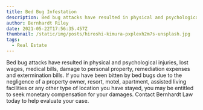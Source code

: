 ```yaml
---
title: Bed Bug Infestation
description: Bed bug attacks have resulted in physical and psychological injuries...
author: Bernhardt Riley
date: 2021-05-22T17:56:35.457Z
thumbnail: /static/img/posts/hiroshi-kimura-pxplexh2m7s-unsplash.jpg
tags:
  - Real Estate
---
```

Bed bug attacks have resulted in physical and psychological injuries, lost wages, medical bills, damage to personal property, remediation expenses and extermination bills. If you have been bitten by bed bugs due to the negligence of a property owner, resort, motel, apartment, assisted living facilities or any other type of location you have stayed, you may be entitled to seek monetary compensation for your damages. Contact Bernhardt Law today to help evaluate your case.